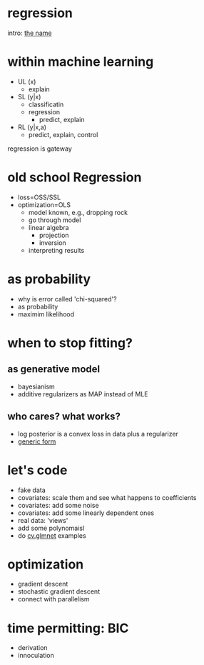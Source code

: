 regression
==

intro: [the name](http://projecteuclid.org/download/pdf_1/euclid.ss/1177012581)



# within machine learning

- UL (x)
    - explain
- SL (y|x) 
  + classificatin
  + regression
    - predict, explain
- RL (y|x,a)
    - predict, explain, control

regression is gateway

# old school Regression

- loss=OSS/SSL
- optimization=OLS
  - model known, e.g., dropping rock
  - go through model
  - linear algebra
    + projection
    + inversion
  - interpreting results

# as probability

- why is error called 'chi-squared'?
- as probability
- maximim likelihood

# when to stop fitting?

## as generative model
 
- bayesianism
- additive regularizers as MAP instead of MLE

## who cares? what works?

- log posterior is a convex loss in data plus a regularizer
- [generic form](http://arxiv.org/pdf/math/0510521.pdf)

# let's code

- fake data
- covariates: scale them and see what happens to coefficients
- covariates: add some noise
- covariates: add some linearly dependent ones
- real data: 'views'
- add some polynomaisl
- do [cv.glmnet](http://cran.r-project.org/web/packages/glmnet/index.html)  examples

# optimization

- gradient descent
- stochastic gradient descent
- connect with parallelism

# time permitting: BIC

- derivation
- innoculation
